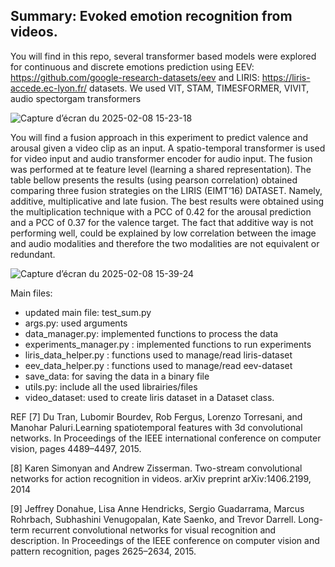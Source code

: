 ## Summary: Evoked emotion recognition from videos.

You will find in this repo, several transformer based models were explored for continuous and discrete emotions prediction using EEV: https://github.com/google-research-datasets/eev and LIRIS: https://liris-accede.ec-lyon.fr/ datasets. 
We used VIT, STAM, TIMESFORMER, VIVIT, audio spectorgam transformers


![Capture d’écran du 2025-02-08 15-23-18](https://github.com/user-attachments/assets/648926c6-f0ee-4c81-8a38-f929d842ae23)


You will find a fusion approach in this experiment to predict valence and arousal given a video clip as an input. A spatio-temporal transformer is used for video input and audio transformer encoder for audio input. The fusion was performed at te feature level (learning a shared representation). The table bellow presents the results (using pearson correlation) obtained comparing three fusion strategies on the LIRIS (EIMT’16) DATASET. Namely, additive, multiplicative and late fusion. The best results were obtained using the multiplication technique with a PCC of 0.42 for the arousal prediction and a PCC of 0.37 for the valence target. The fact that additive way is not performing well, could be explained by low correlation between the image and audio modalities and therefore the two modalities are not equivalent or redundant.




![Capture d’écran du 2025-02-08 15-39-24](https://github.com/user-attachments/assets/7f45670e-2c74-459b-bc77-4cb1e65a1707)



Main files:

- updated main file: test_sum.py
- args.py: used arguments
- data_manager.py: implemented functions to process the data
- experiments_manager.py : implemented functions to run experiments
- liris_data_helper.py : functions used to manage/read liris-dataset
- eev_data_helper.py : functions used to manage/read eev-dataset
- save_data: for saving the data in a binary file
- utils.py: include all the used librairies/files
- video_dataset: used to create liris dataset in a Dataset class.

REF
[7] Du Tran, Lubomir Bourdev, Rob Fergus, Lorenzo Torresani, and Manohar Paluri.Learning spatiotemporal features with 3d convolutional networks. In Proceedings of the IEEE international conference on computer vision, pages 4489–4497, 2015.

[8] Karen Simonyan and Andrew Zisserman. Two-stream convolutional networks for action recognition in videos. arXiv preprint arXiv:1406.2199, 2014

[9] Jeffrey Donahue, Lisa Anne Hendricks, Sergio Guadarrama, Marcus Rohrbach, Subhashini Venugopalan, Kate Saenko, and Trevor Darrell. Long-term recurrent convolutional networks for visual recognition and description. In Proceedings of the IEEE conference on computer vision and pattern recognition, pages 2625–2634, 2015.
